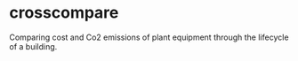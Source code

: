 # crosscompare
Comparing cost and Co2 emissions of plant equipment through the lifecycle of a building.
